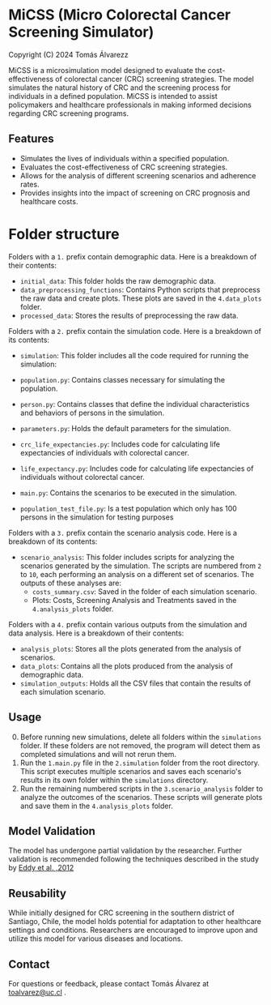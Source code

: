 # MiCSS (Micro Colorectal Cancer Screening Simulator)
Copyright (C) 2024 Tomás Álvarezz

MiCSS is a microsimulation model designed to evaluate the cost-effectiveness of colorectal cancer (CRC) screening strategies. The model simulates the natural history of CRC and the screening process for individuals in a defined population. MiCSS is intended to assist policymakers and healthcare professionals in making informed decisions regarding CRC screening programs.

## Features
- Simulates the lives of individuals within a specified population.
- Evaluates the cost-effectiveness of CRC screening strategies.
- Allows for the analysis of different screening scenarios and adherence rates.
- Provides insights into the impact of screening on CRC prognosis and healthcare costs.

# Folder structure
Folders with a `1.` prefix contain demographic data. Here is a breakdown of their contents:

- `initial_data`: This folder holds the raw demographic data.
- `data_preprocessing_functions`: Contains Python scripts that preprocess the raw data and create plots. These plots are saved in the `4.data_plots` folder.
- `processed_data`: Stores the results of preprocessing the raw data.

Folders with a `2.` prefix contain the simulation code. Here is a breakdown of its contents:

- `simulation`: This folder includes all the code required for running the simulation:
- `population.py`: Contains classes necessary for simulating the population.
- `person.py`: Contains classes that define the individual characteristics and behaviors of persons in the simulation.
- `parameters.py`: Holds the default parameters for the simulation.
- `crc_life_expectancies.py`: Includes code for calculating life expectancies of individuals with colorectal cancer.
- `life_expectancy.py`: Includes code for calculating life expectancies of individuals without colorectal cancer.
- `main.py`: Contains the scenarios to be executed in the simulation.

- `population_test_file.py`: Is a test population which only has 100 persons in the simulation for testing purposes

Folders with a `3.` prefix contain the scenario analysis code. Here is a breakdown of its contents:

- `scenario_analysis`: This folder includes scripts for analyzing the scenarios generated by the simulation. The scripts are numbered from `2` to `10`, each performing an analysis on a different set of scenarios. The outputs of these analyses are:
  - `costs_summary.csv`: Saved in the folder of each simulation scenario.
  - Plots: Costs, Screening Analysis and Treatments saved in the `4.analysis_plots` folder.

Folders with a `4.` prefix contain various outputs from the simulation and data analysis. Here is a breakdown of their contents:

- `analysis_plots`: Stores all the plots generated from the analysis of scenarios.
- `data_plots`: Contains all the plots produced from the analysis of demographic data.
- `simulation_outputs`: Holds all the CSV files that contain the results of each simulation scenario.

## Usage
0. Before running new simulations, delete all folders within the `simulations` folder. If these folders are not removed, the program will detect them as completed simulations and will not rerun them.
1. Run the `1.main.py` file in the `2.simulation` folder from the root directory. This script executes multiple scenarios and saves each scenario's results in its own folder within the `simulations` directory.
2. Run the remaining numbered scripts in the `3.scenario_analysis` folder to analyze the outcomes of the scenarios. These scripts will generate plots and save them in the `4.analysis_plots` folder.

## Model Validation
The model has undergone partial validation by the researcher. Further validation is recommended following the techniques described in the study by [Eddy et al. ,2012](https://www.valueinhealthjournal.com/article/S1098-3015(12)01656-7/fulltext?_returnURL=https%3A%2F%2Flinkinghub.elsevier.com%2Fretrieve%2Fpii%2FS1098301512016567%3Fshowall%3Dtrue)

## Reusability
While initially designed for CRC screening in the southern district of Santiago, Chile, the model holds potential for adaptation to other healthcare settings and conditions. Researchers are encouraged to improve upon and utilize this model for various diseases and locations.

## Contact
For questions or feedback, please contact Tomás Álvarez at toalvarez@uc.cl .
